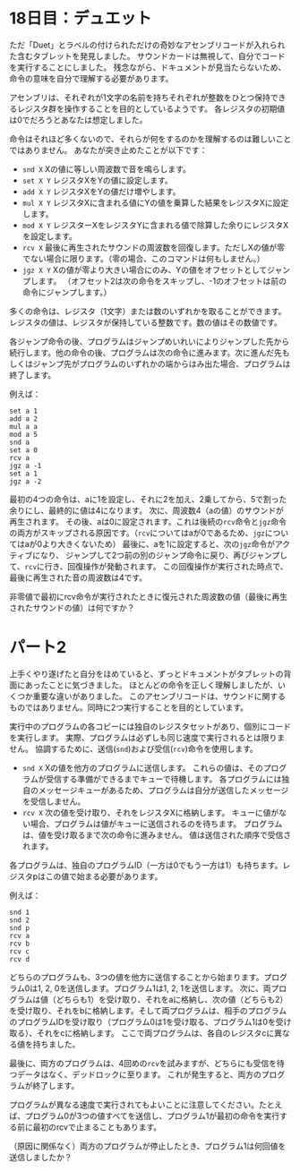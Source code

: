 # 18日目：デュエット #

ただ「Duet」とラベルの付けられただけの奇妙なアセンブリコードが入れられた含むタブレットを発見しました。
サウンドカードは無視して、自分でコードを実行することにしました。
残念ながら、ドキュメントが見当たらないため、命令の意味を自分で理解する必要があります。

アセンブリは、それぞれが1文字の名前を持ちそれぞれが整数をひとつ保持できるレジスタ群を操作することを目的としているようです。
各レジスタの初期値は0でだろうとあなたは想定しました。

命令はそれほど多くないので、それらが何をするのかを理解するのは難しいことではありません。
あなたが突き止めたことが以下です：

- `snd X` Xの値に等しい周波数で音を鳴らします。
- `set X Y` レジスタXをYの値に設定します。
- `add X Y` レジスタXをYの値だけ増やします。
- `mul X Y` レジスタXに含まれる値にYの値を乗算した結果をレジスタXに設定します。
- `mod X Y` レジスターXをレジスタYに含まれる値で除算した余りにレジスタXを設定します。
- `rcv X` 最後に再生されたサウンドの周波数を回復します。ただしXの値が零でない場合に限ります。（零の場合、このコマンドは何もしません。）
- `jgz X Y` Xの値が零より大きい場合にのみ、Yの値をオフセットとしてジャンプします。
（オフセット2は次の命令をスキップし、-1のオフセットは前の命令にジャンプします。）

多くの命令は、レジスタ（1文字）または数のいずれかを取ることができます。レジスタの値は、レジスタが保持している整数です。数の値はその数値です。

各ジャンプ命令の後、プログラムはジャンプめいれいによりジャンプした先から続行します。他の命令の後、プログラムは次の命令に進みます。次に進んだ先もしくはジャンプ先がプログラムのいずれかの端からはみ出た場合、プログラムは終了します。

例えば：

```
set a 1
add a 2
mul a a
mod a 5
snd a
set a 0
rcv a
jgz a -1
set a 1
jgz a -2
```

最初の4つの命令は、aに1を設定し、それに2を加え、2乗してから、5で割った余りにし、最終的に値は4になります。
次に、周波数4（aの値）のサウンドが再生されます。
その後、aは0に設定されます。これは後続の`rcv`命令と`jgz`命令の両方がスキップされる原因です。（`rcv`についてはaが0であるため、`jgz`についてはaが0より大きくないため）
最後に、aを1に設定すると、次の`jgz`命令がアクティブになり、
ジャンプして2つ前の別のジャンプ命令に戻り、再びジャンプして、`rcv`に行き、回復操作が発動されます。
この回復操作が実行された時点で、最後に再生された音の周波数は4です。

非零値で最初にrcv命令が実行されたときに復元された周波数の値（最後に再生されたサウンドの値）は何ですか？

# パート2 #

上手くやり遂げたと自分をほめていると、ずっとドキュメントがタブレットの背面にあったことに気づきました。
ほとんどの命令を正しく理解しましたが、いくつか重要な違いがありました。
このアセンブリコードは、サウンドに関するものではありません。同時に2つ実行することを目的としています。

実行中のプログラムの各コピーには独自のレジスタセットがあり、個別にコードを実行します。
実際、プログラムは必ずしも同じ速度で実行されるとは限りません。
協調するために、送信(`snd`)および受信(`rcv`)命令を使用します。

- `snd X` Xの値を他方のプログラムに送信します。
これらの値は、そのプログラムが受信する準備ができるまでキューで待機します。
各プログラムには独自のメッセージキューがあるため、プログラムは自分が送信したメッセージを受信しません。
- `rcv X` 次の値を受け取り、それをレジスタXに格納します。
キューに値がない場合、プログラムは値がキューに送信されるのを待ちます。
プログラムは、値を受け取るまで次の命令に進みません。
値は送信された順序で受信されます。

各プログラムは、独自のプログラムID（一方は0でもう一方は1）も持ちます。レジスタpはこの値で始まる必要があります。

例えば：

```
snd 1
snd 2
snd p
rcv a
rcv b
rcv c
rcv d
```

どちらのプログラムも、3つの値を他方に送信することから始まります。プログラム0は1, 2, 0を送信します。プログラム1は1, 2, 1を送信します。
次に、両プログラムは値（どちらも1）を受け取り、それをaに格納し、次の値（どちらも2）を受け取り、それをbに格納します。そして両プログラムは、相手のプログラムのプログラムIDを受け取り（プログラム0は1を受け取る、プログラム1は0を受け取る）、それをcに格納します。
ここで両プログラムは、各自のレジスタcに異なる値を持ちました。

最後に、両方のプログラムは、4回めの`rcv`を試みますが、どちらにも受信を待つデータはなく、デッドロックに至ります。
これが発生すると、両方のプログラムが終了します。

プログラムが異なる速度で実行されてもよいことに注意してください。たとえば、プログラム0が3つの値すべてを送信し、プログラム1が最初の命令を実行する前に最初のrcvで止まることもあります。

（原因に関係なく）両方のプログラムが停止したとき、プログラム1は何回値を送信しましたか？
